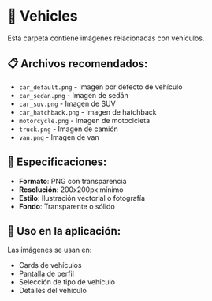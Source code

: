 # 📁 Vehicles

Esta carpeta contiene imágenes relacionadas con vehículos.

## 📋 Archivos recomendados:

- `car_default.png` - Imagen por defecto de vehículo
- `car_sedan.png` - Imagen de sedán
- `car_suv.png` - Imagen de SUV
- `car_hatchback.png` - Imagen de hatchback
- `motorcycle.png` - Imagen de motocicleta
- `truck.png` - Imagen de camión
- `van.png` - Imagen de van

## 📐 Especificaciones:

- **Formato**: PNG con transparencia
- **Resolución**: 200x200px mínimo
- **Estilo**: Ilustración vectorial o fotografía
- **Fondo**: Transparente o sólido

## 🎨 Uso en la aplicación:
Las imágenes se usan en:
- Cards de vehículos
- Pantalla de perfil
- Selección de tipo de vehículo
- Detalles del vehículo
